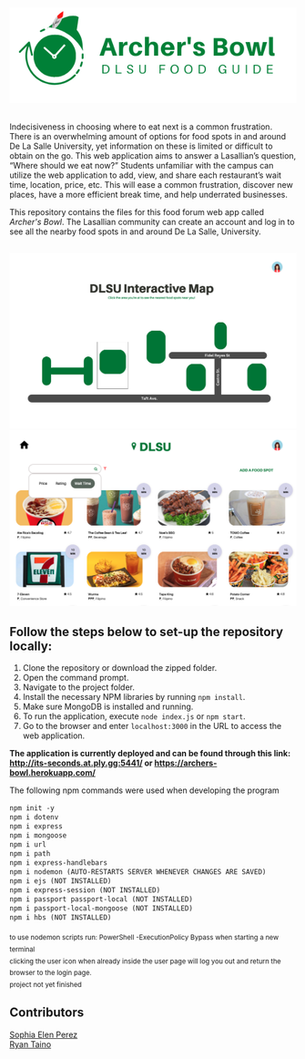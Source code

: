 ![Logo](public/images/logo.png)
##
Indecisiveness in choosing where to eat next is a common frustration. There is an overwhelming amount of options for food spots in and around De La Salle University, yet information on these is limited or difficult to obtain on the go. This web application aims to answer a Lasallian’s question, “Where should we eat now?” Students unfamiliar with the campus can utilize the web application to add, view, and share each restaurant’s wait time, location, price, etc. This will ease a common frustration, discover new places, have a more efficient break time, and help underrated businesses.

This repository contains the files for this food forum web app called *Archer's Bowl*. The Lasallian community can create an account and log in to see all the nearby food spots in and around De La Salle, University. 

##
![HOMEPAGE](public/images/HOME.png)
![CHOICES](public/images/RESTO.png)

## Follow the steps below to set-up the repository locally:
1. Clone the repository or download the zipped folder.
2. Open the command prompt.
3. Navigate to the project folder.
4. Install the necessary NPM libraries by running `npm install`.
4. Make sure MongoDB is installed and running.
5. To run the application, execute `node index.js` or `npm start`.
6. Go to the browser and enter `localhost:3000` in the URL to access the web application.


**The application is currently deployed and can be found through this link: http://its-seconds.at.ply.gg:5441/ or https://archers-bowl.herokuapp.com/**


The following npm commands were used when developing the program
```
npm init -y
npm i dotenv
npm i express
npm i mongoose
npm i url
npm i path
npm i express-handlebars
npm i nodemon (AUTO-RESTARTS SERVER WHENEVER CHANGES ARE SAVED)
npm i ejs (NOT INSTALLED)
npm i express-session (NOT INSTALLED)
npm i passport passport-local (NOT INSTALLED)
npm i passport-local-mongoose (NOT INSTALLED)
npm i hbs (NOT INSTALLED)
```

<sub> to use nodemon scripts run: PowerShell -ExecutionPolicy Bypass when starting a new terminal  <br>
clicking the user icon when already inside the user page will log you out and return the browser to the login page.  <br>
project not yet finished </sub>

## Contributors
[Sophia Elen Perez](https://github.com/MatsTill)<br>
[Ryan Taino](https://github.com/Nikkkkkkko)
